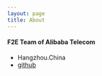 ```yaml
---
layout: page
title: About
---
```


#### F2E Team of Alibaba Telecom
* Hangzhou.China
* [github](http://github.com/aliqin)